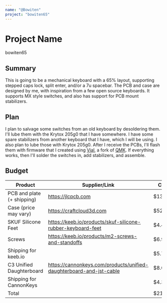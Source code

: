 ```yaml
---
name: "@Bowiten"
project: "bowiten65"
---
```


# Project Name
bowiten65

## Summary

This is going to be a mechanical keyboard with a 65% layout, supporting stepped caps lock, split enter, and/or a 7u spacebar. The PCB and case are designed by me, with inspiration from a few open source keyboards. It supports MX style switches, and also has support for PCB mount stabilizers. 

## Plan

I plan to salvage some switches from an old keyboard by desoldering them. I'll lube them with the Krytox 205g0 that I have somewhere. I have some spare stabilizers from another keyboard that I have, which I will be using. I also plan to lube those with Krytox 205g0. After I receive the PCBs, I'll flash them with firmware that I created using [Vial](https://github.com/vial-kb/vial-qmk), a fork of [QMK](https://github.com/qmk/qmk_firmware). If everything works, then I'll solder the switches in, add stabilizers, and assemble.

## Budget

| Product                    | Supplier/Link                                                       | Cost    |
| -------------------------- | ------------------------------------------------------------------- | ------- |
| PCB and plate (+ shipping) | https://jlcpcb.com                                                  | $130    |
| Case (price may vary)      | https://craftcloud3d.com                                            | $52.22  |
| SKUF Silicone Feet         | https://keeb.io/products/skuf-silicone-rubber-keyboard-feet         | $4.49   |
| Screws                     | https://keeb.io/products/m2-screws-and-standoffs                    | $6.98   |
| Shipping for keeb.io       |                                                                     | $5.76   |
| C3 Unified Daughterboard   | https://cannonkeys.com/products/unified-daughterboard-and-jst-cable | $8.00   |
| Shipping for CannonKeys    |                                                                     | $4.30   |
| Total                      |                                                                     | $211.75 |